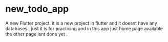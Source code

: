 # new_todo_app

A new Flutter project.
it is a new project in flutter and it doesnt have any databases .
just it is for practicing and in this app just home page available the other page isnt done yet .
